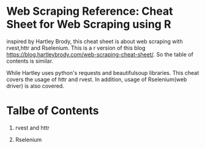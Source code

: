 # Web Scraping Reference: Cheat Sheet for Web Scraping using R

inspired by Hartley Brody, this cheat sheet is about web scraping with rvest,httr and Rselenium. This is a r version of this blog https://blog.hartleybrody.com/web-scraping-cheat-sheet/. So the table of contents is similar.

While Hartley uses python's requests and beautifulsoup libraries. This cheat covers the usage of httr and rvest. In addition, usage of Rselenium(web driver) is also covered.

# Talbe of Contents

1. rvest and httr


2. Rselenium
